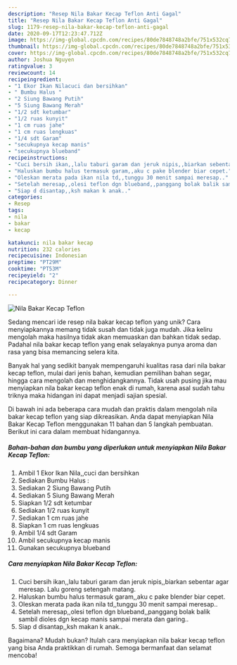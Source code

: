 ```yaml
---
description: "Resep Nila Bakar Kecap Teflon Anti Gagal"
title: "Resep Nila Bakar Kecap Teflon Anti Gagal"
slug: 1179-resep-nila-bakar-kecap-teflon-anti-gagal
date: 2020-09-17T12:23:47.712Z
image: https://img-global.cpcdn.com/recipes/80de7848748a2bfe/751x532cq70/nila-bakar-kecap-teflon-foto-resep-utama.jpg
thumbnail: https://img-global.cpcdn.com/recipes/80de7848748a2bfe/751x532cq70/nila-bakar-kecap-teflon-foto-resep-utama.jpg
cover: https://img-global.cpcdn.com/recipes/80de7848748a2bfe/751x532cq70/nila-bakar-kecap-teflon-foto-resep-utama.jpg
author: Joshua Nguyen
ratingvalue: 3
reviewcount: 14
recipeingredient:
- "1 Ekor Ikan Nilacuci dan bersihkan"
- " Bumbu Halus "
- "2 Siung Bawang Putih"
- "5 Siung Bawang Merah"
- "1/2 sdt ketumbar"
- "1/2 ruas kunyit"
- "1 cm ruas jahe"
- "1 cm ruas lengkuas"
- "1/4 sdt Garam"
- "secukupnya kecap manis"
- "secukupnya blueband"
recipeinstructions:
- "Cuci bersih ikan,,lalu taburi garam dan jeruk nipis,,biarkan sebentar agar meresap. Lalu goreng setengah matang."
- "Haluskan bumbu halus termasuk garam,,aku c pake blender biar cepet."
- "Oleskan merata pada ikan nila td,,tunggu 30 menit sampai meresap.."
- "Setelah meresap,,olesi teflon dgn blueband,,panggang bolak balik sambil dioles dgn kecap manis sampai merata dan garing.."
- "Siap d disantap,,ksh makan k anak.."
categories:
- Resep
tags:
- nila
- bakar
- kecap

katakunci: nila bakar kecap 
nutrition: 232 calories
recipecuisine: Indonesian
preptime: "PT29M"
cooktime: "PT53M"
recipeyield: "2"
recipecategory: Dinner

---
```



![Nila Bakar Kecap Teflon](https://img-global.cpcdn.com/recipes/80de7848748a2bfe/751x532cq70/nila-bakar-kecap-teflon-foto-resep-utama.jpg)

Sedang mencari ide resep nila bakar kecap teflon yang unik? Cara menyiapkannya memang tidak susah dan tidak juga mudah. Jika keliru mengolah maka hasilnya tidak akan memuaskan dan bahkan tidak sedap. Padahal nila bakar kecap teflon yang enak selayaknya punya aroma dan rasa yang bisa memancing selera kita.

Banyak hal yang sedikit banyak mempengaruhi kualitas rasa dari nila bakar kecap teflon, mulai dari jenis bahan, kemudian pemilihan bahan segar, hingga cara mengolah dan menghidangkannya. Tidak usah pusing jika mau menyiapkan nila bakar kecap teflon enak di rumah, karena asal sudah tahu triknya maka hidangan ini dapat menjadi sajian spesial.




Di bawah ini ada beberapa cara mudah dan praktis dalam mengolah nila bakar kecap teflon yang siap dikreasikan. Anda dapat menyiapkan Nila Bakar Kecap Teflon menggunakan 11 bahan dan 5 langkah pembuatan. Berikut ini cara dalam membuat hidangannya.

<!--inarticleads1-->

##### Bahan-bahan dan bumbu yang diperlukan untuk menyiapkan Nila Bakar Kecap Teflon:

1. Ambil 1 Ekor Ikan Nila,,cuci dan bersihkan
1. Sediakan  Bumbu Halus :
1. Sediakan 2 Siung Bawang Putih
1. Sediakan 5 Siung Bawang Merah
1. Siapkan 1/2 sdt ketumbar
1. Sediakan 1/2 ruas kunyit
1. Sediakan 1 cm ruas jahe
1. Siapkan 1 cm ruas lengkuas
1. Ambil 1/4 sdt Garam
1. Ambil secukupnya kecap manis
1. Gunakan secukupnya blueband




<!--inarticleads2-->

##### Cara menyiapkan Nila Bakar Kecap Teflon:

1. Cuci bersih ikan,,lalu taburi garam dan jeruk nipis,,biarkan sebentar agar meresap. Lalu goreng setengah matang.
1. Haluskan bumbu halus termasuk garam,,aku c pake blender biar cepet.
1. Oleskan merata pada ikan nila td,,tunggu 30 menit sampai meresap..
1. Setelah meresap,,olesi teflon dgn blueband,,panggang bolak balik sambil dioles dgn kecap manis sampai merata dan garing..
1. Siap d disantap,,ksh makan k anak..




Bagaimana? Mudah bukan? Itulah cara menyiapkan nila bakar kecap teflon yang bisa Anda praktikkan di rumah. Semoga bermanfaat dan selamat mencoba!
